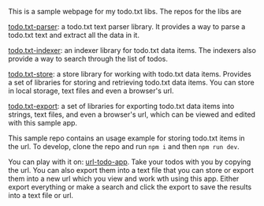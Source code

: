 This is a sample webpage for my todo.txt libs. The repos for the libs are 

[todo.txt-parser](https://github.com/ochuzor/todo.txt-parser):  a todo.txt text parser library.
It provides a way to parse a todo.txt text and extract all the data in it.

[todo.txt-indexer](https://github.com/ochuzor/todo.txt-indexer): an indexer library for todo.txt data items.
The indexers also provide a way to search through the list of todos.

[todo.txt-store](https://github.com/ochuzor/todo.txt-store): a store library for working with todo.txt data items.
Provides a set of libraries for storing and retrieving todo.txt data items. You can store in local storage, text files and even a browser's url.

[todo.txt-export](https://github.com/ochuzor/todo.txt-export): a set of libraries for exporting todo.txt data items into strings, text files, and even a browser's url, which can be viewed and edited with this sample app.

This sample repo contains an usage example for storing todo.txt items in the url. To develop, clone the repo and run ```npm i``` and then ```npm run dev```.

You can play with it on: [url-todo-app](https://url-todo-app.surge.sh/). Take your todos with you by copying the url.
You can also export them into a text file that you can store or export them into a new url which you view and work wth using this app.
Either export everything or make a search and click the export to save the results into a text file or url.

